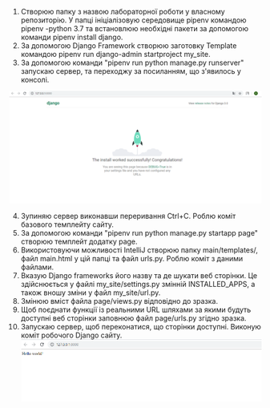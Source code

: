 1. Створюю папку з назвою лабораторної роботи у власному репозиторію. У папці ініціалізовую середовище pipenv командою pipenv -python 3.7 та встановлюю необхідні пакети за допомогою команди pipenv install django.
2. За допомогою Django Framework створюю заготовку Template командою pipenv run django-admin startproject my_site.
3. За допомогою команди "pipenv run python manage.py runserver" запускаю сервер, та переходжу за посиланням, що з'явилось у консолі.

![31](https://github.com/IK-31-Kachor/star/blob/master/Lab3/image/31.PNG)

4. Зупиняю сервер виконавши переривання Ctrl+C. Роблю коміт базового темплейту сайту.
5. За допомогою команди "pipenv run python manage.py startapp page" створюю темплейт додатку page.
6. Використовуючи можливості IntelliJ створюю папку main/templates/, файл main.html у цій папці та файл urls.py. Роблю коміт з даними файлами.
7. Вказую Django frameworks його назву та де шукати веб сторінки. Це здійснюється у файлі my_site/settings.py змінній INSTALLED_APPS, а також вношу зміни у файл my_site/url.py.
8. Змінюю вміст файла page/views.py відповідно до зразка.
9. Щоб поєднати функції із реальними URL шляхами за якими будуть доступні веб сторінки заповнюю файл page/urls.py згідно зразка.
10. Запускаю сервер, щоб переконатися, що сторінки доступні. Виконую коміт робочого Django сайту.
![32](https://github.com/IK-31-Kachor/star/blob/master/Lab3/image/32.PNG)
